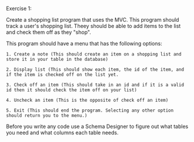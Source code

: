 Exercise 1:

Create a shopping list program that uses the MVC. This program should track a user's shopping list. Theey should be able to add items to the list and check them off as they "shop".

This program should have a menu that has the following options:

	1. Create a note (This should create an item on a shopping list and store it in your table in the database)

	2. Display list (This should show each item, the id of the item, and if the item is checked off on the list yet.

	3. Check off an item (This should take in an id and if it is a valid id then it should check the item off on your list)

	4. Uncheck an item (This is the opposite of check off an item)

	5. Exit (This should end the program. Selecting any other option should return you to the menu.)

Before you write any code use a Schema Designer to figure out what tables you need and what columns each table needs.
